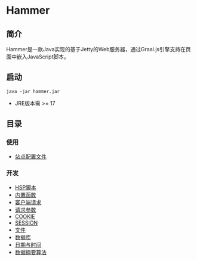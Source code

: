 # Hammer
## 简介
Hammer是一款Java实现的基于Jetty的Web服务器，通过Graal.js引擎支持在页面中嵌入JavaScript脚本。
## 启动
`java -jar hammer.jar`
- JRE版本需 >= 17
## 目录
### 使用
- [站点配置文件](docs/config.md)
### 开发
- [HSP脚本](docs/script.md)
- [内置函数](docs/function.md)
- [客户端请求](docs/request.md)
- [请求参数](docs/param.md)
- [COOKIE](docs/cookie.md)
- [SESSION](docs/session.md)
- [文件](docs/file.md)
- [数据库](docs/database.md)
- [日期与时间](docs/date.md)
- [数据摘要算法](docs/digester.md)